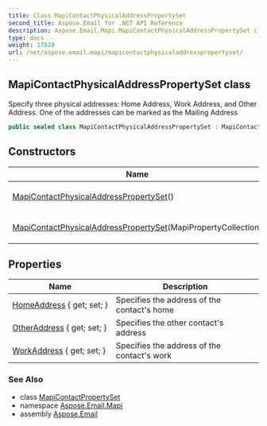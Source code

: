 ```yaml
---
title: Class MapiContactPhysicalAddressPropertySet
second_title: Aspose.Email for .NET API Reference
description: Aspose.Email.Mapi.MapiContactPhysicalAddressPropertySet class. Specify three physical addresses Home Address Work Address and Other Address. One of the addresses can be marked as the Mailing Address
type: docs
weight: 17020
url: /net/aspose.email.mapi/mapicontactphysicaladdresspropertyset/
---
```

## MapiContactPhysicalAddressPropertySet class

Specify three physical addresses: Home Address, Work Address, and Other Address. One of the addresses can be marked as the Mailing Address

```csharp
public sealed class MapiContactPhysicalAddressPropertySet : MapiContactPropertySet
```

## Constructors

| Name | Description |
| --- | --- |
| [MapiContactPhysicalAddressPropertySet](mapicontactphysicaladdresspropertyset/#constructor)() | Initializes a new instance of the `MapiContactPhysicalAddressPropertySet` class |
| [MapiContactPhysicalAddressPropertySet](mapicontactphysicaladdresspropertyset/#constructor_1)(MapiPropertyCollection) | Initializes a new instance of the `MapiContactPhysicalAddressPropertySet` class |

## Properties

| Name | Description |
| --- | --- |
| [HomeAddress](../../aspose.email.mapi/mapicontactphysicaladdresspropertyset/homeaddress/) { get; set; } | Specifies the address of the contact's home |
| [OtherAddress](../../aspose.email.mapi/mapicontactphysicaladdresspropertyset/otheraddress/) { get; set; } | Specifies the other contact's address |
| [WorkAddress](../../aspose.email.mapi/mapicontactphysicaladdresspropertyset/workaddress/) { get; set; } | Specifies the address of the contact's work |

### See Also

* class [MapiContactPropertySet](../mapicontactpropertyset/)
* namespace [Aspose.Email.Mapi](../../aspose.email.mapi/)
* assembly [Aspose.Email](../../)


